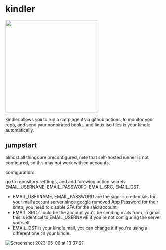  # kindler

<img src="https://user-images.githubusercontent.com/56271907/236621951-c02b980e-06fc-41fe-9943-9eade9208070.png"  width="300" height="300">


kindler allows you to run a smtp agent via github actions, to monitor your repo, and send your nonpirated books, and linux iso files to your kindle automatically. 

## jumpstart

almost all things are preconfigured, note that self-hosted runner is not configured, so this may not work with ee accounts. 

configuration:
 
go to repository setttings, and add following action secrets: EMAIL_USERNAME, EMAIL_PASSWORD, EMAIL_SRC, EMAIL_DST.

   - EMAIL_USERNAME, EMAIL_PASSWORD are the sign-in credentials for your mail account server 
     since google removed App Password for their smtp, you need to disable 2FA for the said account 
   - EMAIL_SRC should be the account you'll be sending mails from, in gmail this is identical to EMAIL_USERNAME if you're not configuring the server yourself. 
   - EMAIL_DST is your kindle mail, you can change it if you're using a different one on your kindle. 

![Screenshot 2023-05-06 at 13 37 27](https://user-images.githubusercontent.com/56271907/236620629-01190903-e090-4837-8ed3-019c0dd9b71c.png)



